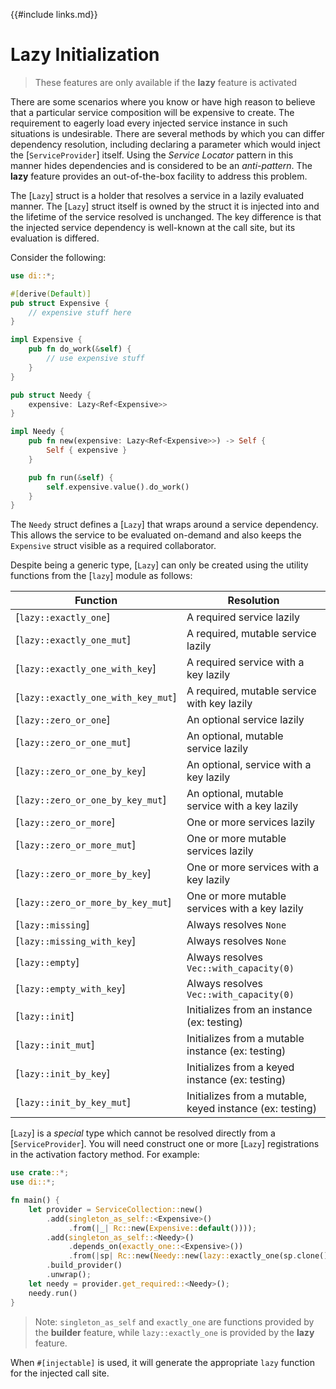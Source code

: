 {{#include links.md}}

# Lazy Initialization

>These features are only available if the **lazy** feature is activated

There are some scenarios where you know or have high reason to believe that a particular service composition will
be expensive to create. The requirement to eagerly load every injected service instance in such situations is
undesirable. There are several methods by which you can differ dependency resolution, including declaring a
parameter which would inject the [`ServiceProvider`] itself. Using the _Service Locator_ pattern in this manner
hides dependencies and is considered to be an _anti-pattern_. The **lazy** feature provides an out-of-the-box
facility to address this problem.

The [`Lazy`] struct is a holder that resolves a service in a lazily evaluated manner. The [`Lazy`] struct itself is owned by the struct it is injected into and the lifetime of the service resolved is unchanged. The key difference is that the injected service dependency is well-known at the call site, but its evaluation is differed.

Consider the following:

```rust
use di::*;

#[derive(Default)]
pub struct Expensive {
    // expensive stuff here
}

impl Expensive {
    pub fn do_work(&self) {
        // use expensive stuff
    }
}

pub struct Needy {
    expensive: Lazy<Ref<Expensive>>
}

impl Needy {
    pub fn new(expensive: Lazy<Ref<Expensive>>) -> Self {
        Self { expensive }
    }

    pub fn run(&self) {
        self.expensive.value().do_work()
    }
}
```

The `Needy` struct defines a [`Lazy`] that wraps around a service dependency. This allows the service to
be evaluated on-demand and also keeps the `Expensive` struct visible as a required collaborator.

Despite being a generic type, [`Lazy`] can only be created using the utility functions from the [`lazy`]
module as follows:

| Function                           | Resolution                                               |
| ---------------------------------- | -------------------------------------------------------- | 
| [`lazy::exactly_one`]              | A required service lazily                                |
| [`lazy::exactly_one_mut`]          | A required, mutable service lazily                       |
| [`lazy::exactly_one_with_key`]     | A required service with a key lazily                     |
| [`lazy::exactly_one_with_key_mut`] | A required, mutable service with key lazily              |
| [`lazy::zero_or_one`]              | An optional service lazily                               |
| [`lazy::zero_or_one_mut`]          | An optional, mutable service lazily                      |
| [`lazy::zero_or_one_by_key`]       | An optional, service with a key lazily                   |
| [`lazy::zero_or_one_by_key_mut`]   | An optional, mutable service with a key lazily           |
| [`lazy::zero_or_more`]             | One or more services lazily                              |
| [`lazy::zero_or_more_mut`]         | One or more mutable services lazily                      |
| [`lazy::zero_or_more_by_key`]      | One or more services with a key lazily                   |
| [`lazy::zero_or_more_by_key_mut`]  | One or more mutable services with a key lazily           |
| [`lazy::missing`]                  | Always resolves `None`                                   |
| [`lazy::missing_with_key`]         | Always resolves `None`                                   |
| [`lazy::empty`]                    | Always resolves `Vec::with_capacity(0)`                  |
| [`lazy::empty_with_key`]           | Always resolves `Vec::with_capacity(0)`                  |
| [`lazy::init`]                     | Initializes from an instance (ex: testing)               |
| [`lazy::init_mut`]                 | Initializes from a mutable instance (ex: testing)        |
| [`lazy::init_by_key`]              | Initializes from a keyed instance (ex: testing)          |
| [`lazy::init_by_key_mut`]          | Initializes from a mutable, keyed instance (ex: testing) |

[`Lazy`] is a _special_ type which cannot be resolved directly from a [`ServiceProvider`]. You will
need construct one or more [`Lazy`] registrations in the activation factory method. For example:

```rust
use crate::*;
use di::*;

fn main() {
    let provider = ServiceCollection::new()
        .add(singleton_as_self::<Expensive>()
             .from(|_| Rc::new(Expensive::default())));
        .add(singleton_as_self::<Needy>()
             .depends_on(exactly_one::<Expensive>())
             .from(|sp| Rc::new(Needy::new(lazy::exactly_one(sp.clone())))))
        .build_provider()
        .unwrap();
    let needy = provider.get_required::<Needy>();
    needy.run()
}
```

>Note: `singleton_as_self` and `exactly_one` are functions provided by the **builder** feature, while `lazy::exactly_one` is provided by the **lazy** feature.

When `#[injectable]` is used, it will generate the appropriate `lazy` function for the injected call site.